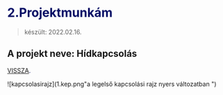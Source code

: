 # <span style="color:#000C66"> 2.Projektmunkám </span>
> készült: 2022.02.16.

## A projekt neve: Hídkapcsolás

<span style="color:#000C66"> [VISSZA](https://ciganyvajda2005.github.io/Szabo-Kristof-Portfolio-/). </span>

![kapcsolasirajz](1.kep.png"a legelső kapcsolási rajz nyers változatban ")

